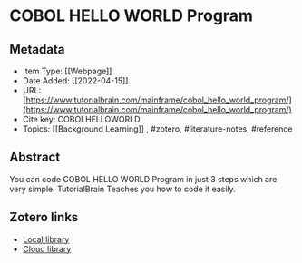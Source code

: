 # COBOL HELLO WORLD Program

## Metadata

* Item Type: [[Webpage]]
* Date Added: [[2022-04-15]]
* URL: [https://www.tutorialbrain.com/mainframe/cobol_hello_world_program/](https://www.tutorialbrain.com/mainframe/cobol_hello_world_program/)
* Cite key: COBOLHELLOWORLD
* Topics: [[Background Learning]]
, #zotero, #literature-notes, #reference

## Abstract

You can code COBOL HELLO WORLD Program in just 3 steps which are very simple. TutorialBrain Teaches you how to code it easily.


##  Zotero links
* [Local library](zotero://select/items/1_H7VGTLH2)
* [Cloud library](http://zotero.org/users/9285361/items/H7VGTLH2)

